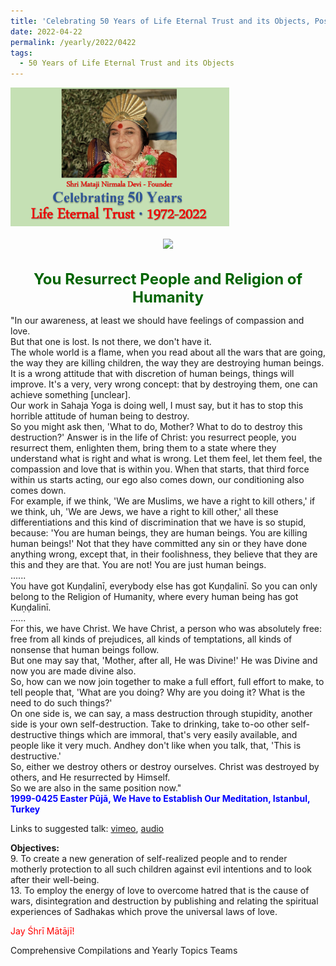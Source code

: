 ```yaml
---
title: 'Celebrating 50 Years of Life Eternal Trust and its Objects, Post 12'
date: 2022-04-22
permalink: /yearly/2022/0422
tags:
  - 50 Years of Life Eternal Trust and its Objects
---
```


<div style="text-align: left"><img src="/images/Celebrating50YearsLET.png" width="350" /></div><br>

<div style="text-align: center"><img src="/images/image959_Balwant_Kumbhojkar_Collection.jpg" /></div>

<br>
<p style="color:DarkGreen; text-align:center">
<font size="+2"><b>You Resurrect People and Religion of Humanity</b><br></font>
</p>

<p>
"In our awareness, at least we should have feelings of compassion and love.<br>
But that one is lost. Is not there, we don't have it.<br>
The whole world is a flame, when you read about all the wars that are going, the way they are killing children, the way they are destroying human beings.<br>
It is a wrong attitude that with discretion of human beings, things will improve. It's a very, very wrong concept: that by destroying them, one can achieve something [unclear].<br>
Our work in Sahaja Yoga is doing well, I must say, but it has to stop this horrible attitude of human being to destroy.<br>
So you might ask then, 'What to do, Mother? What to do to destroy this destruction?' Answer is in the life of Christ: you resurrect people, you resurrect them, enlighten them, bring them to a state where they understand what is right and what is wrong. Let them feel, let them feel, the compassion and love that is within you. When that starts, that third force within us starts acting, our ego also comes down, our conditioning also comes down.<br>
For example, if we think, 'We are Muslims, we have a right to kill others,' if we think, uh, 'We are Jews, we have a right to kill other,' all these differentiations and this kind of discrimination that we have is so stupid, because: 'You are human beings, they are human beings. You are killing human beings!' Not that they have committed any sin or they have done anything wrong, except that, in their foolishness, they believe that they are this and they are that. You are not! You are just human beings.<br>
......<br>
You have got Kuṇḍalinī, everybody else has got Kuṇḍalinī. So you can only belong to the Religion of Humanity, where every human being has got Kuṇḍalinī.<br>
......<br>
For this, we have Christ. We have Christ, a person who was absolutely free: free from all kinds of prejudices, all kinds of temptations, all kinds of nonsense that human beings follow.<br>
But one may say that, 'Mother, after all, He was Divine!' He was Divine and now you are made divine also. <br>
So, how can we now join together to make a full effort, full effort to make, to tell people that, 'What are you doing? Why are you doing it? What is the need to do such things?' <br>
On one side is, we can say, a mass destruction through stupidity, another side is your own self-destruction. Take to drinking, take to-oo other self-destructive things which are immoral, that's very easily available, and people like it very much. Andhey don't like when you talk, that, 'This is destructive.' <br>
So, either we destroy others or destroy ourselves. Christ was destroyed by others, and He resurrected by Himself.<br>
So we are also in the same position now."<br>
<font color="blue"><b>1999-0425 Easter Pūjā, We Have to Establish Our Meditation, Istanbul, Turkey</b></font><br>
</p>

Links to suggested talk: <a href="https://vimeo.com/22323689"> vimeo</a>, <a href="https://soundcloud.com/nirmala-vidya-portal/1999-0425-1-easter_puja-1-wav"> audio</a><br>

<p>
<b>Objectives:</b><br>
9. To create a new generation of self-realized people and to render motherly protection to all such children against evil intentions and to look after their well-being.<br>
13. To employ the energy of love to overcome hatred that is the cause of wars, disintegration and destruction by publishing and relating the spiritual experiences of Sadhakas which prove the universal laws of love.
</p>

<p style="color:red;">Jay Śhrī Mātājī!<br></p>

Comprehensive Compilations and Yearly Topics Teams